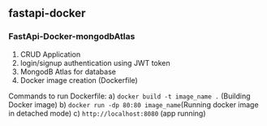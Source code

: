 ## fastapi-docker
### FastApi-Docker-mongodbAtlas 
1. CRUD Application
2. login/signup authentication using JWT token
3. MongodB Atlas for database
4. Docker image creation (Dockerfile)

Commands to run Dockerfile:
a) `docker build -t image_name .` (Building Docker image)
b) `docker run -dp 80:80 image_name`(Running docker image in detached mode)
c) `http://localhost:8080` (app running)

